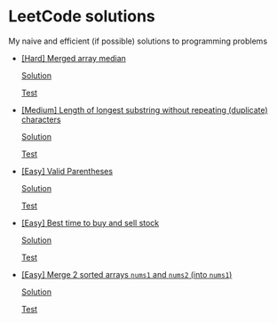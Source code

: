 # LeetCode solutions

My naive and efficient (if possible) solutions to programming problems

- [[Hard] Merged array median](https://leetcode.com/problems/median-of-two-sorted-arrays)

  [Solution](./merged_median_naive.go)

  [Test](./merged_median_naive_test.go)

- [[Medium] Length of longest substring without repeating (duplicate) characters](https://leetcode.com/problems/longest-substring-without-repeating-characters)

  [Solution](./longest_substr_no_repeat.go)

  [Test](./longest_substr_no_repeat_test.go)

- [[Easy] Valid Parentheses](https://leetcode.com/problems/valid-parentheses)

  [Solution](./valid_paren.go)

  [Test](./valid_paren_test.go)

- [[Easy] Best time to buy and sell stock](https://leetcode.com/problems/best-time-to-buy-and-sell-stock)

  [Solution](./max_profit.go)

  [Test](./max_profit_test.go)

- [[Easy] Merge 2 sorted arrays `nums1` and `nums2` (into `nums1`)](https://leetcode.com/problems/merge-sorted-array)

  [Solution](./merge_sorted_arr.go)

  [Test](./merge_sorted_arr_test.go)
 